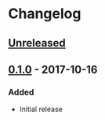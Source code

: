 # Changelog

## [Unreleased][]

[Unreleased]: https://github.com/chaostoolkit/chaostoolkit-gremlin/compare/0.1.0...HEAD

## [0.1.0][] - 2017-10-16

[0.1.0]: https://github.com/chaostoolkit/chaostoolkit-gremlin/tree/0.1.0

### Added

-   Initial release